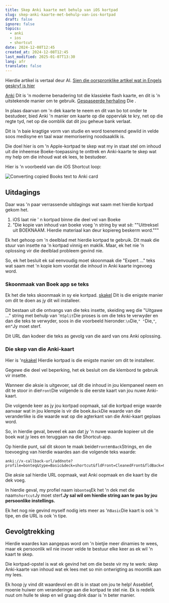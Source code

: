 ```yaml
---
title: Skep Anki kaarte met behulp van iOS kortpad
slug: skep-anki-kaarte-met-behulp-van-ios-kortpad
draft: false
ignore: false
topics:
  - anki
  - ios
  - shortcut
date: 2024-12-08T12:45
created_at: 2024-12-08T12:45
last_modified: 2025-01-07T13:30
lang: afr
translate: false
---
```

Hierdie artikel is vertaal deur AI. [Sien die oorspronklike artikel wat in Engels geskryf is hier](/creating-anki-cards-using-ios-shortcut)

[Anki](https://apps.ankiweb.net/) Dit is 'n moderne benadering tot die klassieke flash kaarte, en dit is 'n uitstekende manier om te gebruik. [Gespaseerde herhaling](https://en.wikipedia.org/wiki/Spaced_repetition) Die .

In plaas daarvan om 'n dek kaarte te neem en dit van bo tot onder te bestudeer, bied Anki 'n manier om kaarte op die oppervlak te kry, net op die regte tyd, net op die oomblik dat dit jou geheue bank verlaat.

Dit is 'n baie kragtige vorm van studie en word toenemend gewild in velde soos medisyne en taal waar memorisering noodsaaklik is.

Die doel hier is om 'n Apple-kortpad te skep wat my in staat stel om inhoud uit die inheemse Boeke-toepassing te onttrek en Anki-kaarte te skep wat my help om die inhoud wat ek lees, te bestudeer.

Hier is 'n voorbeeld van die iOS Shortcut loop:

![Converting copied Books text to Anki card](https://i.imgur.com/EVpwhVY.gif)

## Uitdagings

Daar was 'n paar verrassende uitdagings wat saam met hierdie kortpad gekom het.

1. iOS laat nie ' n kortpad binne die deel vel van Boeke
2. "Die kopie van inhoud van boeke voeg 'n string by wat sê: ""Uittreksel uit BOEKNAAM. Hierdie materiaal kan deur kopiereg beskerm word."""

Ek het gehoop om 'n deelblad met hierdie kortpad te gebruik. Dit maak die stuur van insette na 'n kortpad vinnig en maklik. Maar, ek het nie 'n oplossing vir die deelblad probleem gevind nie.

So, ek het besluit ek sal eenvoudig moet skoonmaak die "Expert ..." teks wat saam met 'n kopie kom voordat die inhoud in Anki kaarte ingevoeg word.

### Skoonmaak van Boek app se teks

Ek het die teks skoonmaak in sy eie kortpad. [skakel](https://www.icloud.com/shortcuts/9f9cfa9c71e24dee901590d185951323) Dit is die enigste manier om dit te doen as jy dit wil installeer.

Dit bestaan uit die ontvangs van die teks insette, skeiding weg die "Uitgawe ..." string met behulp van 'n`Split`Die proses is om die teks te verwyder en dan die teks te verwyder, soos in die voorbeeld hieronder.`\n`Die,`" "`Die,`"`, en`“`Jy moet sterf.

Dit URL dan kodeer die teks as gevolg van die aard van ons Anki oplossing.

### Die skep van die Anki-kaart

Hier is 'n[skakel](https://www.icloud.com/shortcuts/29bb096aaed54e0ca4236f8c1008d9d9) Hierdie kortpad is die enigste manier om dit te installeer.

Gegewe die deel vel beperking, het ek besluit om die klembord te gebruik vir insette.

Wanneer die aksie is uitgevoer, sal dit die inhoud in jou klempaneel neem en dit te stoor in die`Front`Die volgende is die eerste kaart van jou nuwe Anki-kaart.

Die volgende keer as jy jou kortpad oopmaak, sal die kortpad enige waarde aanvaar wat in jou klempie is vir die boek.`Back`Die waarde van die veranderlike is die waarde wat op die agterkant van die Anki-kaart geplaas word.

So, in hierdie geval, beveel ek aan dat jy 'n nuwe waarde kopieer uit die boek wat jy lees en teruggaan na die Shortcut-app.

Op hierdie punt, sal dit skoon te maak beide`Front`en`Back`Strings, en die toevoeging van hierdie waardes aan die volgende teks waarde:

```
anki://x-callback-url/addnote?profile=bonteq&type=Basic&deck=shortcut&fldFront=CleanedFront&fldBack=CleanedBack
```

Die aksie sal hierdie URL oopmaak, wat Anki oopmaak en die kaart by die dek voeg.

In hierdie geval, my profiel naam is`bonteq`Ek het 'n dek met die naam`shortcut`Jy moet sterf.**Jy sal wil om hierdie string aan te pas by jou persoonlike instellings.**

Ek het nog nie gevind myself nodig iets meer as 'n`Basic`Die kaart is ook 'n tipe, en die URL is ook 'n tipe.

## Gevolgtrekking

Hierdie waardes kan aangepas word om 'n bietjie meer dinamies te wees, maar ek persoonlik wil nie invoer velde te bestuur elke keer as ek wil 'n kaart te skep.

Die kortpad-opstel is wat ek gevind het om die beste vir my te werk: skep Anki-kaarte van inhoud wat ek lees met so min ontwrigting as moontlik aan my lees.

Ek hoop jy vind dit waardevol en dit is in staat om jou te help! Asseblief, moenie huiwer om veranderinge aan die kortpad te stel nie. Ek is redelik nuut om hulle te skep en wil graag dink daar is 'n beter manier.
